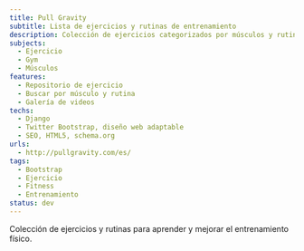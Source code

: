 ```yaml
---
title: Pull Gravity
subtitle: Lista de ejercicios y rutinas de entrenamiento
description: Colección de ejercicios categorizados por músculos y rutinas.
subjects:
  - Ejercicio
  - Gym
  - Músculos
features:
  - Repositorio de ejercicio
  - Buscar por músculo y rutina
  - Galería de videos
techs:
  - Django
  - Twitter Bootstrap, diseño web adaptable
  - SEO, HTML5, schema.org
urls:
  - http://pullgravity.com/es/
tags: 
  - Bootstrap
  - Ejercicio
  - Fitness
  - Entrenamiento
status: dev
---
```


Colección de ejercicios y rutinas para aprender y mejorar el entrenamiento físico.
